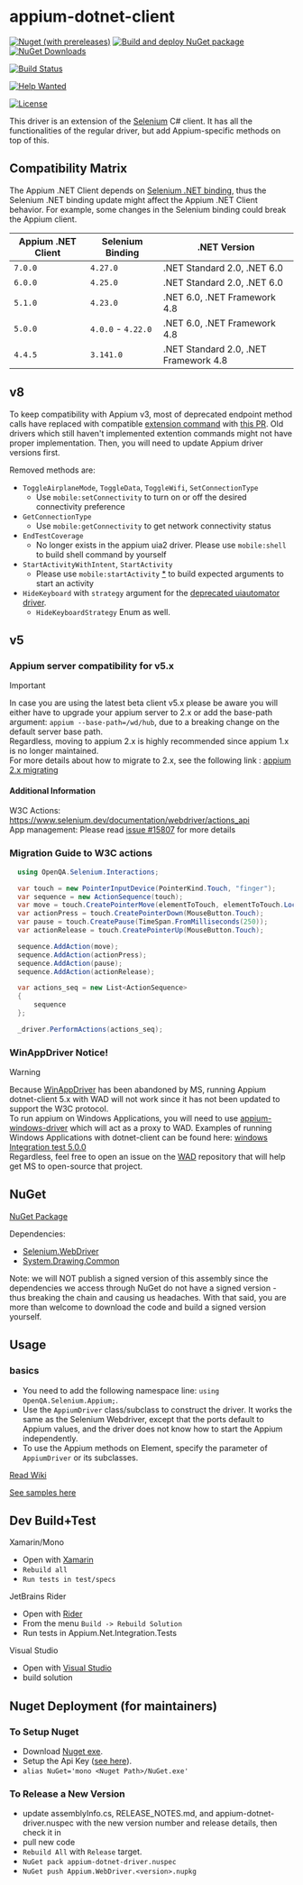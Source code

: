 # appium-dotnet-client

[![Nuget (with prereleases)](https://img.shields.io/nuget/vpre/Appium.WebDriver)](https://www.nuget.org/packages/Appium.WebDriver/absoluteLatest)
[![Build and deploy NuGet package](https://github.com/appium/dotnet-client/actions/workflows/release-nuget.yml/badge.svg)](https://github.com/appium/dotnet-client/actions/workflows/release-nuget.yml)
[![NuGet Downloads](https://img.shields.io/nuget/dt/Appium.Webdriver.svg)](https://www.nuget.org/packages/Appium.Webdriver)

[![Build Status](https://dev.azure.com/AppiumCI/dotnet-client/_apis/build/status/appium.dotnet-client?branchName=main)](https://dev.azure.com/AppiumCI/dotnet-client/_build/latest?definitionId=68&branchName=main)

[![Help Wanted](https://img.shields.io/github/issues-raw/appium/dotnet-client/HelpWanted?style=plastic&logo=github&logoColor=blue&label=Help%20Wanted%20issues&color=red
)](https://github.com/appium/dotnet-client/issues?q=is%3Aopen+is%3Aissue+label%3AHelpWanted)

[![License](https://img.shields.io/badge/License-Apache_2.0-lightblue.svg)](https://opensource.org/licenses/Apache-2.0)

This driver is an extension of the [Selenium](http://docs.seleniumhq.org/) C# client. It has
all the functionalities of the regular driver, but add Appium-specific methods on top of this.

## Compatibility Matrix

The Appium .NET Client depends on [Selenium .NET binding](https://www.nuget.org/packages/Selenium.WebDriver), thus the Selenium .NET binding update might affect the Appium .NET Client behavior.
For example, some changes in the Selenium binding could break the Appium client.

|Appium .NET Client| Selenium Binding	| .NET Version |
|----|----|----|
|`7.0.0` |`4.27.0` |.NET Standard 2.0, .NET 6.0|
|`6.0.0` |`4.25.0` |.NET Standard 2.0, .NET 6.0|
|`5.1.0` |`4.23.0` |.NET 6.0, .NET Framework 4.8 |
|`5.0.0` |`4.0.0` - `4.22.0` | .NET 6.0, .NET Framework 4.8 |
|`4.4.5` |`3.141.0` |.NET Standard 2.0, .NET Framework 4.8 |


## v8
To keep compatibility with Appium v3, most of deprecated endpoint method calls have replaced with compatible [extension command](https://appium.io/docs/en/latest/guides/execute-methods/) with [this PR](https://github.com/appium/dotnet-client/pull/939). Old drivers which still haven't implemented extention commands might not have proper implementation. Then, you will need to update Appium driver versions first.

Removed methods are:
- `ToggleAirplaneMode`, `ToggleData`, `ToggleWifi`, `SetConnectionType`
    - Use `mobile:setConnectivity` to turn on or off the desired connectivity preference
- `GetConnectionType`
    - Use `mobile:getConnectivity` to get network connectivity status
- `EndTestCoverage`
    - No longer exists in the appium uia2 driver. Please use `mobile:shell` to build shell command by yourself
- `StartActivityWithIntent`, `StartActivity`
    - Please use `mobile:startActivity` [*](https://github.com/appium/appium-uiautomator2-driver?tab=readme-ov-file#mobile-startactivity) to build expected arguments to start an activity
- `HideKeyboard` with `strategy` argument for the [deprecated uiautomator driver](https://github.com/appium-boneyard/appium-ios-driver).
    -  `HideKeyboardStrategy` Enum as well.

## v5

### Appium server compatibility for v5.x

> [!IMPORTANT]
> In case you are using the latest beta client v5.x please be aware you will either have to upgrade your appium server to 2.x or add the base-path argument:
> `appium --base-path=/wd/hub`, due to a breaking change on the default server base path. <br/>
> Regardless, moving to appium 2.x is highly recommended since appium 1.x is no longer maintained. <br/>
> For more details about how to migrate to 2.x, see the following link : [appium 2.x migrating](https://appium.github.io/appium/docs/en/2.0/guides/migrating-1-to-2/)

#### Additional Information
W3C Actions: https://www.selenium.dev/documentation/webdriver/actions_api  <br/>
App management: Please read [issue #15807](https://github.com/appium/appium/issues/15807) for more details

### Migration Guide to W3C actions
```csharp
  using OpenQA.Selenium.Interactions;

  var touch = new PointerInputDevice(PointerKind.Touch, "finger");
  var sequence = new ActionSequence(touch);
  var move = touch.CreatePointerMove(elementToTouch, elementToTouch.Location.X, elementToTouch.Location.Y,TimeSpan.FromSeconds(1));
  var actionPress = touch.CreatePointerDown(MouseButton.Touch);
  var pause = touch.CreatePause(TimeSpan.FromMilliseconds(250));
  var actionRelease = touch.CreatePointerUp(MouseButton.Touch);

  sequence.AddAction(move);
  sequence.AddAction(actionPress);
  sequence.AddAction(pause);
  sequence.AddAction(actionRelease);

  var actions_seq = new List<ActionSequence>
  {
      sequence
  };

  _driver.PerformActions(actions_seq);
 ```

### WinAppDriver Notice!

> [!WARNING]
> Because [WinAppDriver](https://github.com/microsoft/WinAppDriver) has been abandoned by MS, running Appium dotnet-client 5.x with WAD will not work since it has not been updated to support the W3C protocol. <br/>
> To run appium on Windows Applications, you will need to use [appium-windows-driver](https://github.com/appium/appium-windows-driver) which will act as a proxy to WAD.
> Examples of running Windows Applications with dotnet-client can be found here: [windows Integration test 5.0.0](https://github.com/appium/dotnet-client/tree/release/5.0.0/test/integration/Windows) <br/>
> Regardless, feel free to open an issue on the [WAD](https://github.com/microsoft/WinAppDriver/issues) repository that will help get MS to open-source that project.

## NuGet

[NuGet Package](http://www.nuget.org/packages/Appium.WebDriver/)

Dependencies:

- [Selenium.WebDriver](http://www.nuget.org/packages/Selenium.WebDriver/)
- [System.Drawing.Common](https://www.nuget.org/packages/System.Drawing.Common/)

Note: we will NOT publish a signed version of this assembly since the dependencies we access through NuGet do not have a signed version - thus breaking the chain and causing us headaches. With that said, you are more than welcome to download the code and build a signed version yourself.

## Usage

### basics

- You need to add the following namespace line: `using OpenQA.Selenium.Appium;`.
- Use the `AppiumDriver` class/subclass to construct the driver. It works the same as the Selenium Webdriver, except that
 the ports default to Appium values, and the driver does not know how to start the Appium independently.
- To use the Appium methods on Element, specify the parameter of `AppiumDriver` or its subclasses.

[Read Wiki](https://github.com/appium/appium-dotnet-driver/wiki)

[See samples here](https://github.com/appium/sample-code/tree/master/sample-code/examples/dotnet/AppiumDotNetSample)


## Dev Build+Test

Xamarin/Mono
- Open with [Xamarin](http://xamarin.com/)
- `Rebuild all`
- `Run tests in test/specs`

JetBrains Rider
- Open with [Rider](https://www.jetbrains.com/rider/)
- From the menu `Build -> Rebuild Solution`
- Run tests in Appium.Net.Integration.Tests

Visual Studio

- Open with [Visual Studio](https://www.visualstudio.com/)
- build solution

## Nuget Deployment (for maintainers)

### To Setup Nuget
- Download [Nuget exe](http://nuget.org/nuget.exe).
- Setup the Api Key ([see here](http://docs.nuget.org/docs/creating-packages/creating-and-publishing-a-package#api-key)).
- `alias NuGet='mono <Nuget Path>/NuGet.exe'`

### To Release a New Version
- update assemblyInfo.cs, RELEASE_NOTES.md, and appium-dotnet-driver.nuspec with the new version number and release details, then check it in
- pull new code
- `Rebuild All` with `Release` target.
- `NuGet pack appium-dotnet-driver.nuspec`
- `NuGet push Appium.WebDriver.<version>.nupkg`
